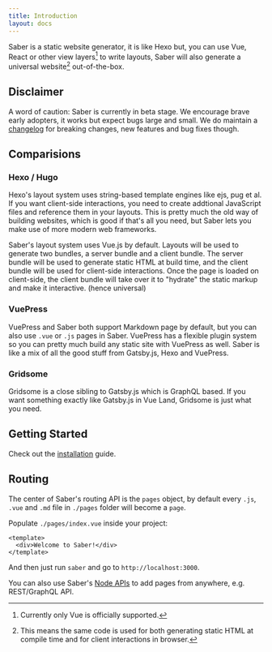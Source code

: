 ```yaml
---
title: Introduction
layout: docs
---
```


Saber is a static website generator, it is like Hexo but, you can use Vue, React or other view layers[^1] to write layouts, Saber will also generate a universal website[^2] out-of-the-box.

## Disclaimer

A word of caution: Saber is currently in beta stage. We encourage brave early adopters, it works but expect bugs large and small. We do maintain a [changelog](https://github.com/egoist/saber/releases) for breaking changes, new features and bug fixes though.

## Comparisions

### Hexo / Hugo

Hexo's layout system uses string-based template engines like ejs, pug et al. If you want client-side interactions, you need to create addtional JavaScript files and reference them in your layouts. This is pretty much the old way of building websites, which is good if that's all you need, but Saber lets you make use of more modern web frameworks.

Saber's layout system uses Vue.js by default. Layouts will be used to generate two bundles, a server bundle and a client bundle. The server bundle will be used to generate static HTML at build time, and the client bundle will be used for client-side interactions. Once the page is loaded on client-side, the client bundle will take over it to "hydrate" the static markup and make it interactive. (hence universal)

### VuePress

VuePress and Saber both support Markdown page by default, but you can also use `.vue` or `.js` pages in Saber. VuePress has a flexible plugin system so you can pretty much build any static site with VuePress as well. Saber is like a mix of all the good stuff from Gatsby.js, Hexo and VuePress.

### Gridsome

Gridsome is a close sibling to Gatsby.js which is GraphQL based. If you want something exactly like Gatsby.js in Vue Land, Gridsome is just what you need.

## Getting Started

Check out the [installation](./installation.md) guide.

## Routing

The center of Saber's routing API is the `pages` object, by default every `.js`, `.vue` and `.md` file in `./pages` folder will become a `page`.

Populate `./pages/index.vue` inside your project:

```vue
<template>
  <div>Welcome to Saber!</div>
</template>
```

And then just run `saber` and go to `http://localhost:3000`.

You can also use Saber's [Node APIs](./node-apis.md) to add pages from anywhere, e.g. REST/GraphQL API.

[^1]: Currently only Vue is officially supported.
[^2]: This means the same code is used for both generating static HTML at compile time and for client interactions in browser.
